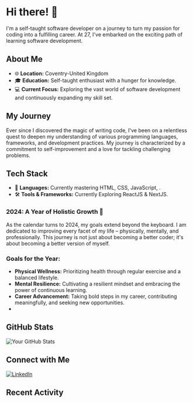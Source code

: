 # Hi there! 👋

I'm a self-taught software developer on a journey to turn my passion for coding into a fulfilling career. At 27, I've embarked on the exciting path of learning software development.

## About Me

- 🌐 **Location:** Coventry-United Kingdom
- 🎓 **Education:** Self-taught enthusiast with a hunger for knowledge.
- 💻 **Current Focus:** Exploring the vast world of software development and continuously expanding my skill set.

## My Journey

Ever since I discovered the magic of writing code, I've been on a relentless quest to deepen my understanding of various programming languages, frameworks, and development practices. My journey is characterized by a commitment to self-improvement and a love for tackling challenging problems.

## Tech Stack

- 🚀 **Languages:** Currently mastering HTML, CSS, JavaScript, .
- 🛠️ **Tools & Frameworks:** Currently Exploring ReactJS & NextJS.

### 2024: A Year of Holistic Growth 🌱

As the calendar turns to 2024, my goals extend beyond the keyboard. I am dedicated to improving every facet of my life – physically, mentally, and professionally. This journey is not just about becoming a better coder; it's about becoming a better version of myself.

### Goals for the Year:

- **Physical Wellness:** Prioritizing health through regular exercise and a balanced lifestyle.
- **Mental Resilience:** Cultivating a resilient mindset and embracing the power of continuous learning.
- **Career Advancement:** Taking bold steps in my career, contributing meaningfully, and seeking new opportunities.
-

## GitHub Stats

![Your GitHub Stats](https://github-readme-stats.vercel.app/api?username=kieranp-96&show_icons=true&count_private=true&show,prs)

## Connect with Me

[![LinkedIn](https://img.shields.io/badge/LinkedIn-Connect-blue)](https://www.linkedin.com/in/kieran-paget-484192188/)

## Recent Activity
